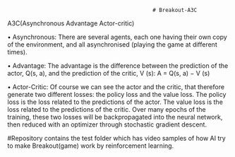                                                   # Breakout-A3C
A3C(Asynchronous Advantage Actor-critic)

• Asynchronous: There are several agents, each one having their own copy of the environment, and all
asynchronised (playing the game at different times).

• Advantage: The advantage is the difference between the prediction of the actor, Q(s, a), and the
prediction of the critic, V (s):
A = Q(s, a) − V (s) 

• Actor-Critic: Of course we can see the actor and the critic, that therefore generate two different
losses: the policy loss and the value loss. The policy loss is the loss related to the predictions of
the actor. The value loss is the loss related to the predictions of the critic. Over many epochs of
the training, these two losses will be backpropagated into the neural network, then reduced with an
optimizer through stochastic gradient descent.

 #Repository contains the test folder which has video samples of how AI try to make Breakout(game) work by reinforcement learning.
